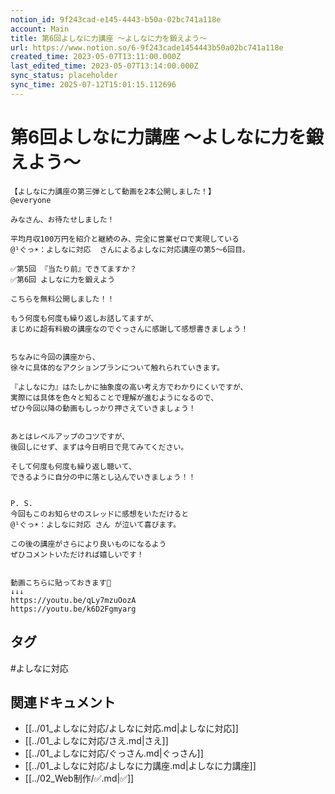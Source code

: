 ```yaml
---
notion_id: 9f243cad-e145-4443-b50a-02bc741a118e
account: Main
title: 第6回よしなに力講座 〜よしなに力を鍛えよう〜
url: https://www.notion.so/6-9f243cade1454443b50a02bc741a118e
created_time: 2023-05-07T13:11:00.000Z
last_edited_time: 2023-05-07T13:14:00.000Z
sync_status: placeholder
sync_time: 2025-07-12T15:01:15.112696
---
```

# 第6回よしなに力講座 〜よしなに力を鍛えよう〜

```plain text
【よしなに力講座の第三弾として動画を2本公開しました！】
@everyone 

みなさん、お待たせしました！

平均月収100万円を紹介と継続のみ、完全に営業ゼロで実現している
@¹ぐっ☀：よしなに対応  さんによるよしなに対応講座の第5〜6回目。

✅第5回 『当たり前』できてますか？
✅第6回 よしなに力を鍛えよう

こちらを無料公開しました！！

もう何度も何度も繰り返しお話してますが、
まじめに超有料級の講座なのでぐっさんに感謝して感想書きましょう！


ちなみに今回の講座から、
徐々に具体的なアクションプランについて触れられていきます。

『よしなに力』はたしかに抽象度の高い考え方でわかりにくいですが、
実際には具体を色々と知ることで理解が進むようになるので、
ぜひ今回以降の動画もしっかり押さえていきましょう！


あとはレベルアップのコツですが、
後回しにせず、まずは今日明日で見てみてください。

そして何度も何度も繰り返し聴いて、
できるように自分の中に落とし込んでいきましょう！！


P. S.
今回もこのお知らせのスレッドに感想をいただけると
@¹ぐっ☀：よしなに対応 さん が泣いて喜びます。

この後の講座がさらにより良いものになるよう
ぜひコメントいただければ嬉しいです！


動画こちらに貼っておきます🍄
↓↓↓
https://youtu.be/qLy7mzuOozA
https://youtu.be/k6D2Fgmyarg
```

## タグ

#よしなに対応 

## 関連ドキュメント

- [[../01_よしなに対応/よしなに対応.md|よしなに対応]]
- [[../01_よしなに対応/さえ.md|さえ]]
- [[../01_よしなに対応/ぐっさん.md|ぐっさん]]
- [[../01_よしなに対応/よしなに力講座.md|よしなに力講座]]
- [[../02_Web制作/✅.md|✅]]
